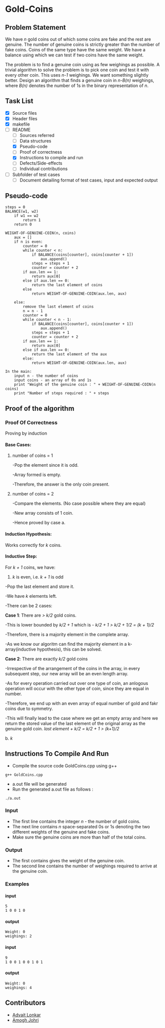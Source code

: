 # Gold-Coins

## Problem Statement
We have ​*n* ​gold coins out of which some coins are fake and the rest are
genuine. The number of genuine coins is strictly greater than the number of fake
coins. Coins of the same type have the same weight. We have a balance using
which we can test if two coins have the same weight.

The problem is to find a genuine coin using as few weighings as possible. A
trivial algorithm to solve the problem is to pick one coin and test it with every other
coin. This uses ​*n-1*​ weighings. We want something slightly better. Design an
algorithm that finds a genuine coin in ​*n-B(n)* weighings, where ​*B(n)* denotes the
number of 1s in the binary representation of ​*n*.

## Task List
- [x] Source files
- [x] Header files
- [x] makefile
- [ ] README
    - [ ] Sources referred
    - [ ] Data structures
    - [x] Pseudo-code
    - [ ] Proof of correctness
    - [x] Instructions to compile and run
    - [ ] Defects/Side-effects
    - [ ] Individual contributions
- [ ] Subfolder of test cases
    - [ ] Document detailing format of test cases, input and expected output

## Pseudo-code
```
steps = 0
BALANCE(w1, w2)
    if w1 == w2
        return 1
    return 0

WEIGHT-OF-GENUINE-COIN(n, coins)
    aux = []
    if n is even:
        counter = 0
        while counter < n:
            if BALANCE(coins[counter], coins[counter + 1])
                aux.append()
            steps = steps + 1
            counter = counter + 2
        if aux.len == 1:
            return aux[0]
        else if aux.len == 0:
            return the last element of coins
        else 
            return WEIGHT-OF-GENUINE-COIN(aux.len, aux)

    else:
        remove the last element of coins
        n = n - 1
        counter = 0
        while counter < n - 1:
            if BALANCE(coins[counter], coins[counter + 1])
                aux.append()
            steps = steps + 1
            counter = counter + 2
        if aux.len == 1:
            return aux[0]
        else if aux.len == 0:
            return the last element of the aux
        else:
            return WEIGHT-OF-GENUINE-COIN(aux.len, aux)

In the main:
    input n - the number of coins
    input coins - an array of 0s and 1s
    print "Weight of the genuine coin : " + WEIGHT-OF-GENUINE-COIN(n coins)
    print "Number of steps required : " + steps
```

## Proof of the algorithm  
### Proof Of Correctness 
Proving by induction
#### Base Cases:
1. number of coins = 1

    -Pop the element since it is odd.

    -Array formed is empty.

    -Therefore, the answer is the only coin present.

2. number of coins = 2

    -Compare the elements.
    (No case possible where they are equal)
    
    -New array consists of 1 coin.

    -Hence proved by case a.

#### Induction Hypothesis:
Works correctly for *k* coins.

#### Inductive Step:
For *k + 1* coins, we have:
1. *k* is even, i.e. *k + 1* is odd

-Pop the last element and store it.

-We have *k* elements left.

-There can be 2 cases:

**Case 1**: There are *> k/2* gold coins.

-This is lower bounded by *k/2 + 1* which is - 
    *k/2 + 1 > k/2 + 1/2 = (k + 1)/2*

-Therefore, there is a majority element in the complete array.

-As we know our algoritm can find the majority element in a k-array(inductive hypothesis), this can be solved.

**Case 2**: There are exactly *k/2* gold coins

-Irrespective of the arrangement of the coins in the array, in every subsequent step, our new array will be an even length array.

-As for every operation carried out over one type of coin, an anlogous operation will occur with the other type of coin, since they are equal in number.

-Therefore, we end up with an even array of equal number of gold and fakr coins due to symmetry.

-This will finally lead to the case where we get an empty array and here we return the stored value of the last element of the original array as the genuine gold coin.
*last element + k/2 = k/2 + 1 > (k+1)/2*

b. *k* 



## Instructions To Compile And Run
- Compile the source code GoldCoins.cpp using g++
```
g++ GoldCoins.cpp
```
- a.out file will be generated
- Run the generated a.out file as follows : 
```
./a.out
```
### Input
- The first line contains the integer *n* - the number of gold coins.
- The next line contains *n* space-separated 0s or 1s denoting the two different weights of the genuine and fake coins.
- Make sure the genuine coins are more than half of the total coins.

### Output
- The first contains gives the weight of the genuine coin.
- The second line contains the number of weighings required to arrive at the genuine coin.

### Examples
#### input
```
5
1 0 0 1 0
```
#### output
```
Weight: 0
weighings: 2
```

#### input
```
9
1 0 0 1 0 0 1 0 1
```
#### output
```
Weight: 0
weighings: 4
```


## Contributors
- [Advait Lonkar](https://github.com/advait-l) 
- [Amogh Johri](https://github.com/AmoghJohri) 

